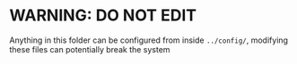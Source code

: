 # WARNING: DO NOT EDIT

Anything in this folder can be configured from inside `../config/`, modifying
these files can potentially break the system
